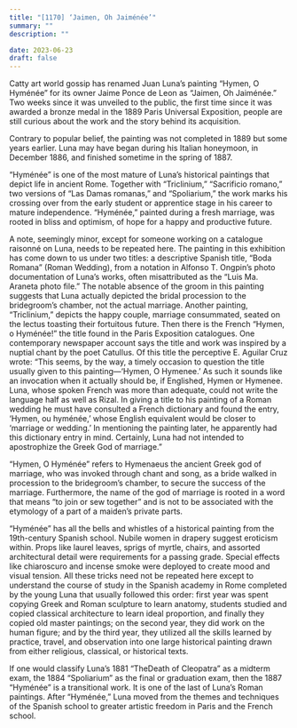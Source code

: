 ```yaml
---
title: "[1170] ‘Jaimen, Oh Jaiménée’"
summary: ""
description: ""

date: 2023-06-23
draft: false
---
```


Catty art world gossip has renamed Juan Luna’s painting “Hymen, O Hyménée” for its owner Jaime Ponce de Leon as “Jaimen, Oh Jaiménée.” Two weeks since it was unveiled to the public, the first time since it was awarded a bronze medal in the 1889 Paris Universal Exposition, people are still curious about the work and the story behind its acquisition.

Contrary to popular belief, the painting was not completed in 1889 but some years earlier. Luna may have began during his Italian honeymoon, in December 1886, and finished sometime in the spring of 1887.

“Hyménée” is one of the most mature of Luna’s historical paintings that depict life in ancient Rome. Together with “Triclinium,” “Sacrificio romano,” two versions of “Las Damas romanas,” and “Spoliarium,” the work marks his crossing over from the early student or apprentice stage in his career to mature independence. “Hyménée,” painted during a fresh marriage, was rooted in bliss and optimism, of hope for a happy and productive future.

A note, seemingly minor, except for someone working on a catalogue raisonné on Luna, needs to be repeated here. The painting in this exhibition has come down to us under two titles: a descriptive Spanish title, “Boda Romana” (Roman Wedding), from a notation in Alfonso T. Ongpin’s photo documentation of Luna’s works, often misattributed as the “Luis Ma. Araneta photo file.” The notable absence of the groom in this painting suggests that Luna actually depicted the bridal procession to the bridegroom’s chamber, not the actual marriage. Another painting, “Triclinium,” depicts the happy couple, marriage consummated, seated on the lectus toasting their fortuitous future. Then there is the French “Hymen, o Hyménée!” the title found in the Paris Exposition catalogues. One contemporary newspaper account says the title and work was inspired by a nuptial chant by the poet Catullus. Of this title the perceptive E. Aguilar Cruz wrote: “This seems, by the way, a timely occasion to question the title usually given to this painting—‘Hymen, O Hymenee.’ As such it sounds like an invocation when it actually should be, if Englished, Hymen or Hymenee. Luna, whose spoken French was more than adequate, could not write the language half as well as Rizal. In giving a title to his painting of a Roman wedding he must have consulted a French dictionary and found the entry, ‘Hymen, ou hyménée,’ whose English equivalent would be closer to ‘marriage or wedding.’ In mentioning the painting later, he apparently had this dictionary entry in mind. Certainly, Luna had not intended to apostrophize the Greek God of marriage.”

“Hymen, O Hyménée” refers to Hymenaeus the ancient Greek god of marriage, who was invoked through chant and song, as a bride walked in procession to the bridegroom’s chamber, to secure the success of the marriage. Furthermore, the name of the god of marriage is rooted in a word that means “to join or sew together” and is not to be associated with the etymology of a part of a maiden’s private parts.

“Hyménée” has all the bells and whistles of a historical painting from the 19th-century Spanish school. Nubile women in drapery suggest eroticism within. Props like laurel leaves, sprigs of myrtle, chairs, and assorted architectural detail were requirements for a passing grade. Special effects like chiaroscuro and incense smoke were deployed to create mood and visual tension. All these tricks need not be repeated here except to understand the course of study in the Spanish academy in Rome completed by the young Luna that usually followed this order: first year was spent copying Greek and Roman sculpture to learn anatomy, students studied and copied classical architecture to learn ideal proportion, and finally they copied old master paintings; on the second year, they did work on the human figure; and by the third year, they utilized all the skills learned by practice, travel, and observation into one large historical painting drawn from either religious, classical, or historical texts.

If one would classify Luna’s 1881 “TheDeath of Cleopatra” as a midterm exam, the 1884 “Spoliarium” as the final or graduation exam, then the 1887 “Hyménée” is a transitional work. It is one of the last of Luna’s Roman paintings. After “Hyménée,” Luna moved from the themes and techniques of the Spanish school to greater artistic freedom in Paris and the French school.
